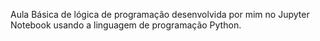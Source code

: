 Aula Básica de lógica de programação desenvolvida por mim no Jupyter Notebook usando a linguagem de programação Python.
